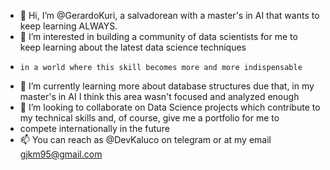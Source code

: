 - 👋 Hi, I’m @GerardoKuri, a salvadorean with a master's in AI that wants to keep learning ALWAYS.
- 👀 I’m interested in building a community of data scientists for me to keep learning about the latest data science techniques 
-     in a world where this skill becomes more and more indispensable 
- 🌱 I’m currently learning more about database structures due that, in my master's in AI I think this area wasn't focused and analyzed enough
- 💞️ I’m looking to collaborate on Data Science projects which contribute to my technical skills and, of course, give me a portfolio for me to
-  compete internationally in the future
- 📫 You can reach as @DevKaluco on telegram or at my email gjkm95@gmail.com

<!---
GerardoKuri/GerardoKuri is a ✨ special ✨ repository because its `README.md` (this file) appears on your GitHub profile.
You can click the Preview link to take a look at your changes.
--->
